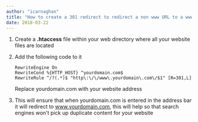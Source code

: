 ```yaml
---
author: "icarnaghan"
title: "How to create a 301 redirect to redirect a non www URL to a www URL using the .htaccess file"
date: 2018-03-22
---
```


1. Create a **.htaccess** file within your web directory where all your website files are located
2. Add the following code to it
    
    ```
    RewriteEngine On
    RewriteCond %{HTTP_HOST} ^yourdomain.com$
    RewriteRule ^/?(.*)$ "http\:\/\/www\.yourdomain\.com\/$1" [R=301,L]
    ```
    
    Replace yourdomain.com with your website address
3. This will ensure that when yourdomain.com is entered in the address bar it will redirect to www.yourdomain.com, this will help so that search engines won't pick up duplicate content for your website
